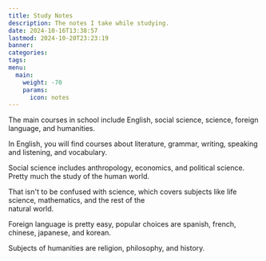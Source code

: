 ```yaml
---
title: Study Notes
description: The notes I take while studying.
date: 2024-10-16T13:38:57
lastmod: 2024-10-20T23:23:19
banner: 
categories: 
tags: 
menu:
  main:
    weight: -70
    params:
      icon: notes
---
```

The main courses in school include English, social science, science, foreign language, and humanities.  
  
In English, you will find courses about literature, grammar, writing, speaking and listening, and vocabulary.  
  
Social science includes anthropology, economics, and political science. Pretty much the study of the human world.  
  
That isn't to be confused with science, which covers subjects like life science, mathematics, and the rest of the  
natural world.  
  
Foreign language is pretty easy, popular choices are spanish, french, chinese, japanese, and korean.  
  
Subjects of humanities are religion, philosophy, and history.  
